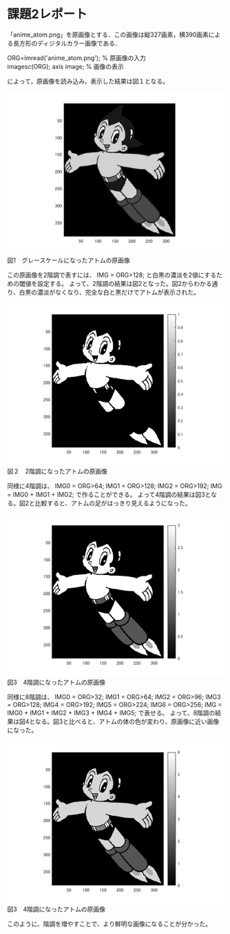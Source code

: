 # 課題2レポート
「anime_atom.png」を原画像とする．この画像は縦327画素，横390画素による長方形のディジタルカラー画像である．

ORG=imread('anime_atom.png'); % 原画像の入力  
imagesc(ORG); axis image; % 画像の表示

によって，原画像を読み込み，表示した結果は図１となる。

![原画像](https://github.com/Takuyaz/lecture_image_processing/blob/master/image/課題2画像入れ/atomgennga.png)  
図1　グレースケールになったアトムの原画像

この原画像を2階調で表すには、
IMG = ORG>128;
と白黒の濃淡を2値にするための閾値を設定する。
よって、2階調の結果は図2となった。図2からわかる通り、白黒の濃淡がなくなり、完全な白と黒だけでアトムが表示された。

![原画像](https://github.com/Takuyaz/lecture_image_processing/blob/master/image/課題2画像入れ/atom2kaityou.png)  
図２　2階調になったアトムの原画像

同様に4階調は、
IMG0 = ORG>64;
IMG1 = ORG>128;
IMG2 = ORG>192;
IMG = IMG0 + IMG1 + IMG2;
で作ることができる。
よって4階調の結果は図3となる。図2と比較すると、アトムの足がはっきり見えるようになった。

![原画像](https://github.com/Takuyaz/lecture_image_processing/blob/master/image/課題2画像入れ/atom4kaityou.png)  
図3　4階調になったアトムの原画像

同様に8階調は、
IMG0 = ORG>32;
IMG1 = ORG>64;
IMG2 = ORG>96;
IMG3 = ORG>128;
IMG4 = ORG>192;
IMG5 = ORG>224;
IMG6 = ORG>256;
IMG = IMG0 + IMG1 + IMG2 + IMG3 + IMG4 + IMG5;
で表せる。
よって、8階調の結果は図4となる。図3と比べると、アトムの体の色が変わり、原画像に近い画像になった。

![原画像](https://github.com/Takuyaz/lecture_image_processing/blob/master/image/課題2画像入れ/atom8kaityou.png)  
図3　4階調になったアトムの原画像

このように、階調を増やすことで、より鮮明な画像になることが分かった。
